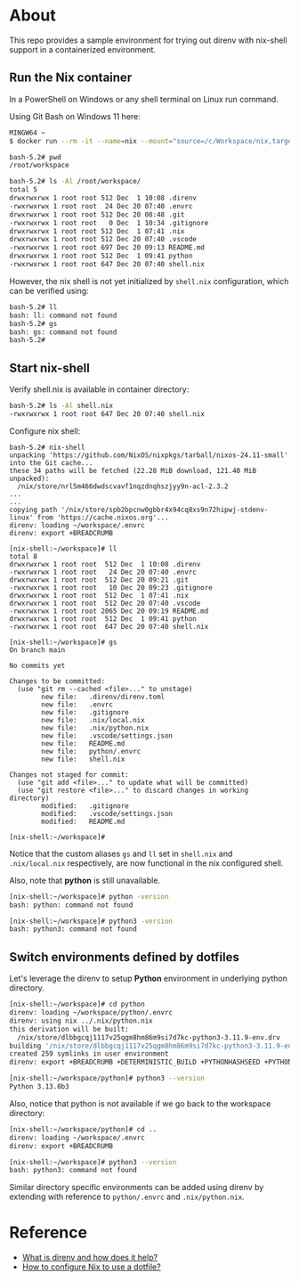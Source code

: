 # About
This repo provides a sample environment for trying out direnv with nix-shell support in a containerized environment.

## Run the Nix container
In a PowerShell on Windows or any shell terminal on Linux run command.

Using Git Bash on Windows 11 here:
```bash
MINGW64 ~
$ docker run --rm -it --name=nix --mount="source=/c/Workspace/nix,target=/root/workspace,type=bind" -w=/root/workspace ghcr.io/nixos/nix:latest

bash-5.2# pwd
/root/workspace

bash-5.2# ls -Al /root/workspace/
total 5
drwxrwxrwx 1 root root 512 Dec  1 10:08 .direnv
-rwxrwxrwx 1 root root  24 Dec 20 07:40 .envrc
drwxrwxrwx 1 root root 512 Dec 20 08:48 .git
-rwxrwxrwx 1 root root   0 Dec  1 10:34 .gitignore
drwxrwxrwx 1 root root 512 Dec  1 07:41 .nix
drwxrwxrwx 1 root root 512 Dec 20 07:40 .vscode
-rwxrwxrwx 1 root root 697 Dec 20 09:13 README.md
drwxrwxrwx 1 root root 512 Dec  1 09:41 python
-rwxrwxrwx 1 root root 647 Dec 20 07:40 shell.nix
```

However, the nix shell is not yet initialized by `shell.nix` configuration, which can be verified using:
```bash
bash-5.2# ll
bash: ll: command not found
bash-5.2# gs
bash: gs: command not found
bash-5.2#
```

## Start nix-shell
Verify shell.nix is available in container directory:
```bash
bash-5.2# ls -Al shell.nix
-rwxrwxrwx 1 root root 647 Dec 20 07:40 shell.nix
```

Configure nix shell:
```
bash-5.2# nix-shell
unpacking 'https://github.com/NixOS/nixpkgs/tarball/nixos-24.11-small' into the Git cache...
these 34 paths will be fetched (22.28 MiB download, 121.40 MiB unpacked):
  /nix/store/nrl5m466dwdscvavf1nqzdnqhszjyy9n-acl-2.3.2
...
...
copying path '/nix/store/spb2bpcnw0gbbr4x94cq8xs9n72hipwj-stdenv-linux' from 'https://cache.nixos.org'...
direnv: loading ~/workspace/.envrc
direnv: export +BREADCRUMB

[nix-shell:~/workspace]# ll
total 8
drwxrwxrwx 1 root root  512 Dec  1 10:08 .direnv
-rwxrwxrwx 1 root root   24 Dec 20 07:40 .envrc
drwxrwxrwx 1 root root  512 Dec 20 09:21 .git
-rwxrwxrwx 1 root root   10 Dec 20 09:23 .gitignore
drwxrwxrwx 1 root root  512 Dec  1 07:41 .nix
drwxrwxrwx 1 root root  512 Dec 20 07:40 .vscode
-rwxrwxrwx 1 root root 2065 Dec 20 09:19 README.md
drwxrwxrwx 1 root root  512 Dec  1 09:41 python
-rwxrwxrwx 1 root root  647 Dec 20 07:40 shell.nix

[nix-shell:~/workspace]# gs
On branch main

No commits yet

Changes to be committed:
  (use "git rm --cached <file>..." to unstage)
        new file:   .direnv/direnv.toml
        new file:   .envrc
        new file:   .gitignore
        new file:   .nix/local.nix
        new file:   .nix/python.nix
        new file:   .vscode/settings.json
        new file:   README.md
        new file:   python/.envrc
        new file:   shell.nix

Changes not staged for commit:
  (use "git add <file>..." to update what will be committed)
  (use "git restore <file>..." to discard changes in working directory)
        modified:   .gitignore
        modified:   .vscode/settings.json
        modified:   README.md

[nix-shell:~/workspace]#
```

Notice that the custom aliases `gs` and `ll` set in `shell.nix` and `.nix/local.nix` respectively, are now functional in the nix configured shell.

Also, note that **python** is still unavailable.
```bash
[nix-shell:~/workspace]# python -version
bash: python: command not found

[nix-shell:~/workspace]# python3 -version
bash: python3: command not found
```

## Switch environments defined by dotfiles
Let's leverage the direnv to setup **Python** environment in underlying python directory.

```bash
[nix-shell:~/workspace]# cd python
direnv: loading ~/workspace/python/.envrc
direnv: using nix ../.nix/python.nix
this derivation will be built:
  /nix/store/dlbbgcqj1117v25qgm8hm86m9si7d7kc-python3-3.11.9-env.drv
building '/nix/store/dlbbgcqj1117v25qgm8hm86m9si7d7kc-python3-3.11.9-env.drv'...
created 259 symlinks in user environment
direnv: export +BREADCRUMB +DETERMINISTIC_BUILD +PYTHONHASHSEED +PYTHONNOUSERSITE +PYTHONPATH +_PYTHON_HOST_PLATFORM +_PYTHON_SYSCONFIGDATA_NAME ~CONFIG_SHELL ~HOST_PATH ~NIX_BUILD_TOP ~NIX_CFLAGS_COMPILE ~NIX_LDFLAGS ~PATH ~TEMP ~TEMPDIR ~TMP ~TMPDIR ~XDG_DATA_DIRS ~buildInputs ~builder ~out ~shellHook ~stdenv

[nix-shell:~/workspace/python]# python3 --version
Python 3.13.0b3
```

Also, notice that python is not available if we go back to the workspace directory:
```bash
[nix-shell:~/workspace/python]# cd ..
direnv: loading ~/workspace/.envrc
direnv: export +BREADCRUMB

[nix-shell:~/workspace]# python3 --version
bash: python3: command not found
```

Similar directory specific environments can be added using direnv by extending with reference to `python/.envrc` and `.nix/python.nix`.


# Reference
*  [What is direnv and how does it help?](https://direnv.net/)
*  [How to configure Nix to use a dotfile?](https://nix.dev/guides/recipes/direnv.html)